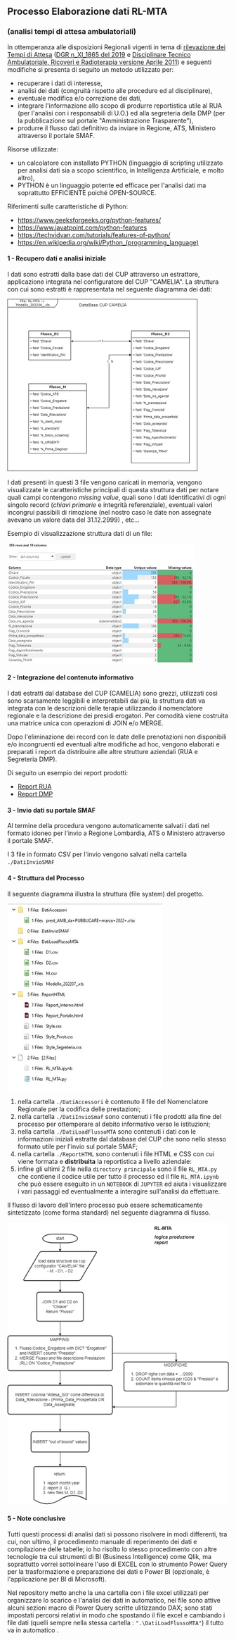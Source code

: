## Processo Elaborazione dati RL-MTA

### (analisi tempi di attesa ambulatoriali)



In ottemperanza alle disposizioni Regionali vigenti in tema di <u>rilevazione dei Tempi di Attesa</u> ([DGR n_XI_1865 del 2019](./Doc/DGR%20n_XI_1865%20del%202019%20tempi%20d'attesa.pdf) e [Disciplinare Tecnico Ambulatoriale, Ricoveri e Radioterapia versione Aprile 2011](./Doc/RL-MTA_DisciplinareTecnicoAnno_2011.pdf)) e seguenti modifiche si presenta di seguito un metodo utilizzato per:

- recuperare i dati di interesse,
- analisi dei dati (congruità rispetto alle procedure ed al disciplinare),
- eventuale modifica e/o correzione dei dati,
- integrare l'informazione allo scopo di produrre reportistica utile al RUA (per l'analisi con i responsabili di U.O.) ed alla segreteria della DMP (per la pubblicazione sul portale "Amministrazione Trasparente"),
- produrre il flusso dati definitivo da inviare in Regione, ATS, Ministero attraverso il portale SMAF.

Risorse utilizzate:

- un calcolatore con installato PYTHON (linguaggio di scripting utilizzato per analisi dati sia a scopo scientifico, in Intelligenza Artificiale, e molto altro),
- PYTHON è un linguaggio potente ed efficace per l'analisi dati ma soprattutto EFFICIENTE poiché OPEN-SOURCE.

Riferimenti sulle caratteristiche di Python: 

- https://www.geeksforgeeks.org/python-features/
- https://www.javatpoint.com/python-features
- https://techvidvan.com/tutorials/features-of-python/
- https://en.wikipedia.org/wiki/Python_(programming_language)



#### 1 - Recupero dati e analisi iniziale

I dati sono estratti dalla base dati del CUP attraverso un estrattore, applicazione integrata nel configuratore del CUP "CAMELIA". La struttura con cui sono estratti è rappresentata nel seguente diagramma dei dati:



![](./img/RL_MTA.drawio.png)

I dati presenti in questi 3 file vengono caricati in memoria, vengono visualizzate le caratteristiche principali di questa struttura dati per notare quali campi contengono *missing value*, quali sono i dati identificativi di ogni singolo record (*chiavi primarie* e integrità referenziale), eventuali valori incongrui passibili di rimozione (nel nostro caso le date non assegnate avevano un valore data del 31.12.2999) , etc...

Esempio di visualizzazione struttura dati di un file:

![DataTypeExample](./img/DataTypeExample.jpg)



#### 2 - Integrazione del contenuto informativo

 I dati estratti dal database del CUP (CAMELIA) sono grezzi, utilizzati così sono scarsamente leggibili e interpretabili dai più, la struttura dati va integrata  con le descrizioni delle terapie utilizzando il nomenclatore regionale e la descrizione dei presidi erogatori. Per comodità viene costruita una matrice unica con operazioni di JOIN e/o MERGE.

Dopo l'eliminazione dei record con le date delle prenotazioni non disponibili e/o incongruenti ed eventuali altre modifiche ad hoc, vengono elaborati e preparati i report da distribuire alle altre strutture aziendali (RUA e Segreteria DMP).

Di seguito un esempio dei report prodotti:

- [Report RUA](./RL-MTA/ReportHTML/Report_Interno.html) 
- [Report DMP](./RL-MTA/ReportHTML/Report_Portale.html) 



#### 3 - Invio dati su portale SMAF

Al termine della procedura vengono automaticamente salvati i dati nel formato idoneo per l'invio a Regione Lombardia, ATS o Ministero attraverso il portale SMAF. 

I 3 file in formato CSV per l'invio vengono salvati nella cartella `./DatiInvioSMAF`



#### 4 - Struttura del Processo

Il seguente diagramma illustra la struttura (file system) del progetto.

![StrutturaFileSystemProj](./img/StrutturaFileSystemProj.jpg)

1. nella cartella `./DatiAccessori` è contenuto il file del Nomenclatore Regionale per la codifica delle prestazioni;
2. nella cartella `./DatiInvioSmaf` sono contenuti i file prodotti alla fine del processo per ottemperare al debito informativo verso le istituzioni;
3. nella cartella `./DatiLoadFlussoMTA` sono contenuti i dati con le informazioni iniziali estratte dal database del CUP che sono nello stesso formato utile per l'invio sul portale SMAF;
4. nella cartella `./ReportHTML` sono contenuti i file HTML e CSS con cui viene formata e **distribuita** la reportistica  a livello aziendale:
5. infine gli ultimi 2 file nella `directory principale` sono il file `RL_MTA.py` che contiene il codice utile per tutto il processo ed il file `RL_MTA.ipynb` che può essere eseguito in un `NOTEBOOK` di `JUPYTER` ed aiuta i visualizzare i vari passaggi ed eventualmente  a interagire sull'analisi da effettuare.

Il flusso di lavoro dell'intero processo può essere schematicamente sintetizzato (come forma standard) nel seguente diagramma di flusso.

![Flow2_RL-MTA.drawio](./img/Flow2_RL-MTA.drawio.png)



#### 5 - Note conclusive

Tutti questi processi di analisi dati si possono risolvere in modi differenti, tra cui, non ultimo, il procedimento manuale di reperimento dei dati e compilazione delle tabelle; io ho risolto lo stesso procedimento con altre tecnologie tra cui strumenti di BI (Business Intelligence) come Qlik, ma soprattutto vorrei sottolineare l'uso di EXCEL con lo strumento Power Query per la trasformazione e preparazione dei dati e Power BI (opzionale, è l'applicazione per BI di Microsoft).

Nel repository metto anche la una cartella con i file excel utilizzati per organizzare lo scarico e l'analisi dei dati in automatico, nei file sono attive alcuni sezioni macro di Power Query scritte ulitizzando DAX; sono stati impostati percorsi relativi in modo che spostando il file excel e cambiando i file dati (quelli sempre nella stessa cartella : `".\DatiLoadFlussoMTA"`) il tutto va in automatico .